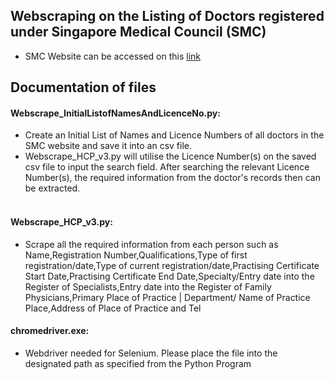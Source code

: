 ## Webscraping on the Listing of Doctors registered under Singapore Medical Council (SMC)
- SMC Website can be accessed on this [link](https://prs.moh.gov.sg/prs/internet/profSearch/main.action?hpe=SMC)

## Documentation of files 

#### Webscrape_InitialListofNamesAndLicenceNo.py: 
  - Create an Initial List of Names and Licence Numbers of all doctors in the SMC website and save it into an csv file.
  - Webscrape_HCP_v3.py will utilise the Licence Number(s) on the saved csv file to input the search field. After searching the relevant Licence Number(s),  the required information from the doctor's records then can be extracted.
 <br></br> 
#### Webscrape_HCP_v3.py: 
  - Scrape all the required information from each person such as Name,Registration Number,Qualifications,Type of first registration/date,Type of current registration/date,Practising Certificate Start Date,Practising Certificate End Date,Specialty/Entry date into the Register of Specialists,Entry date into the Register of Family Physicians,Primary Place of Practice | Department/ Name of Practice Place,Address of Place of Practice and Tel

#### chromedriver.exe: 
  - Webdriver needed for Selenium. Please place the file into the designated path as specified from the Python Program


